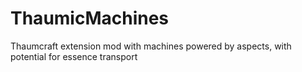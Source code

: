 ThaumicMachines
===============

Thaumcraft extension mod with machines powered by aspects, with potential for essence transport
